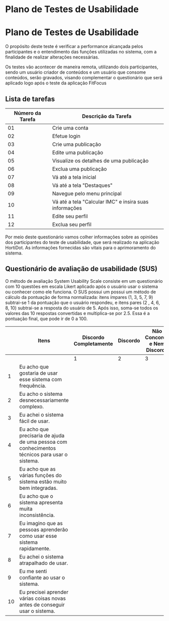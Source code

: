 # Plano de Testes de Usabilidade

# Plano de Testes de Usabilidade

O propósito deste teste é verificar a performance alcançada pelos participantes e o entendimento das funções utilizadas no sistema, com a finalidade de realizar alterações necessárias.

Os testes vão acontecer de maneira remota, utilizando dois participantes, sendo um usuário criador de conteúdos e um usuário que consome conteúdos, serão gravados, visando complementar o questionário que será aplicado logo após o teste da aplicação FitFocus

## Lista de tarefas

| Número da Tarefa | Descrição da Tarefa                                              |
| ---------------- | ---------------------------------------------------------------- |
| 01               | Crie uma conta                                                   |
| 02               | Efetue login                                                     |
| 03               | Crie uma publicação                                              |
| 04               | Edite uma publicação                                             |
| 05               | Visualize os detalhes de uma publicação                          |
| 06               | Exclua uma publicação                                            |
| 07               | Vá até a tela inicial                                            |
| 08               | Vá até a tela "Destaques"                                        |
| 09               | Navegue pelo menu principal                                      |
| 10               | Vá até a tela "Calcular IMC" e insira suas informações           |        
| 11               | Edite seu perfil                                                 |
| 12               | Exclua seu perfil                                                |

Por meio deste questionário vamos colher informações sobre as opiniões dos participantes do teste de usabilidade, que será realizado na aplicação HortiDot. As informações fornecidas são vitais para o aprimoramento do sistema.

## Questionário de avaliação de usabilidade (SUS)

O método de avaliação System Usability Scale consiste em um questionário com 10 questões em escala Likert aplicado após o usuário usar o sistema ou conhecer como ele funciona. O SUS possui um possui um método de cálculo da pontuação de forma normalizada: itens ímpares (1, 3, 5, 7, 9) subtrai-se 1 da pontuação que o usuário respondeu, e itens pares (2 , 4, 6, 8, 10) subtrai-se a resposta do usuário de 5. Após isso, soma-se todos os valores das 10 respostas convertidas e multiplica-se por 2.5. Essa é a pontuação final, que pode ir de 0 a 100. 

| | Itens                                                | Discordo Completamente | Discordo | Não Concordo e Nem Discordo | Concordo | Concordo Completamente |
|-| ---------------------------------------------------- | ---------- | ---- | --- | ----- | --------- |
||                                                          | 1          | 2    | 3   | 4     | 5         |
|1| Eu acho que gostaria de usar esse sistema com frequência.|            |      |     |       |           |
|2| Eu acho o sistema desnecessariamente complexo.           |            |      |     |       |           |
|3| Eu achei o sistema fácil de usar.                        |            |      |     |       |           |
|4| Eu acho que precisaria de ajuda de uma pessoa com conhecimentos técnicos para usar o sistema.| | | | | |
|5| Eu acho que as várias funções do sistema estão muito bem integradas. | | | | | |
|6| Eu acho que o sistema apresenta muita inconsistência. | | | | | |
|7| Eu imagino que as pessoas aprenderão como usar esse sistema rapidamente. | | | | | |
|8|Eu achei o sistema atrapalhado de usar.
|9| Eu me senti confiante ao usar o sistema. | | | | | |
|10| Eu precisei aprender várias coisas novas antes de conseguir usar o sistema. | | | | | | 

